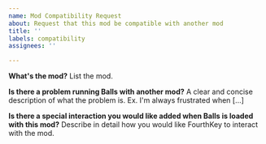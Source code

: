 ```yaml
---
name: Mod Compatibility Request
about: Request that this mod be compatible with another mod
title: ''
labels: compatibility
assignees: ''

---
```


**What's the mod?**
List the mod.

**Is there a problem running Balls with another mod?**
A clear and concise description of what the problem is. Ex. I'm always frustrated when [...]

**Is there a special interaction you would like added when Balls is loaded with this mod?**
Describe in detail how you would like FourthKey to interact with the mod.
